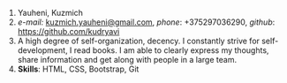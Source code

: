 1. Yauheni, Kuzmich  
2. *e-mail:* kuzmich.yauheni@gmail.com, *phone*: +375297036290, *github*: https://github.com/kudryavi  
3. A high degree of self-organization, decency. I constantly strive for self-development, I read books. I am able to clearly express my thoughts, share information and get along with people in a large team.  
4. **Skills**: HTML, CSS, Bootstrap, Git  
